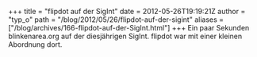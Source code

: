 +++
title = "flipdot auf der SigInt"
date = 2012-05-26T19:19:21Z
author = "typ_o"
path = "/blog/2012/05/26/flipdot-auf-der-sigint"
aliases = ["/blog/archives/166-flipdot-auf-der-SigInt.html"]
+++
Ein paar Sekunden blinkenarea.org auf der diesjährigen SigInt. flipdot
war mit einer kleinen Abordnung dort.
